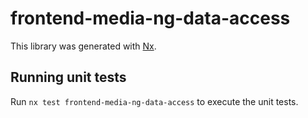 # frontend-media-ng-data-access

This library was generated with [Nx](https://nx.dev).

## Running unit tests

Run `nx test frontend-media-ng-data-access` to execute the unit tests.
